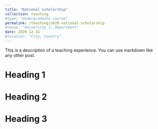 ```yaml
---
title: "National scholarship"
collection: teaching
#type: "Undergraduate course"
permalink: /teaching/2020-national-scholarship
#venue: "University 1, Department"
date: 2020-12-31
#location: "City, Country"
---
```


This is a description of a teaching experience. You can use markdown like any other post.

Heading 1
======

Heading 2
======

Heading 3
======
